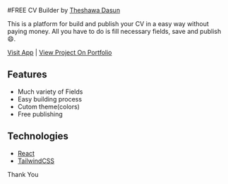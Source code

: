 #FREE CV Builder
by [Theshawa Dasun](https://theshawa.cf/)

This is a platform for build and publish your CV in a easy way without paying money. All you have to do is fill necessary fields, save and publish 😄.


[Visit App](https://free-cvbuilder.web.app/)  |  [View Project On Portfolio](https://www.theshawa.cf/portfolio/free-cv-builder)


## Features

- Much variety of Fields
- Easy building process
- Cutom theme(colors)
- Free publishing


## Technologies

- [React](https://reactjs.org/)
- [TailwindCSS](https://tailwindcss.com/)



Thank You

